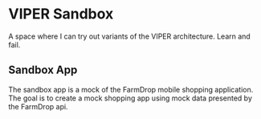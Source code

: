 # VIPER Sandbox
A space where I can try out variants of the VIPER architecture. Learn and fail.

## Sandbox App

The sandbox app is a mock of the FarmDrop mobile shopping application. The goal is to create a mock shopping app using mock data presented by the FarmDrop api.
